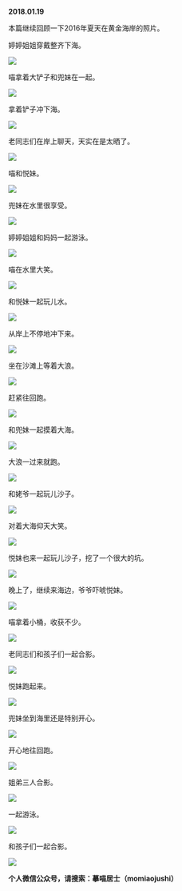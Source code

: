 
          
            
**2018.01.19**

本篇继续回顾一下2016年夏天在黄金海岸的照片。

婷婷姐姐穿戴整齐下海。




![](img/51001-e6dde02051d80761.jpg)




喵拿着大铲子和兜妹在一起。




![](img/51001-c2e41f33951e9ab3.jpg)




拿着铲子冲下海。




![](img/51001-db852cce33d49b8a.jpg)




老同志们在岸上聊天，天实在是太晒了。




![](img/51001-13f13ef63a8f50a9.jpg)




喵和悦妹。




![](img/51001-5a74009a0e63c530.jpg)




兜妹在水里很享受。




![](img/51001-1913af707879c2d0.jpg)




婷婷姐姐和妈妈一起游泳。




![](img/51001-69f940f06c2ddf29.jpg)




喵在水里大笑。




![](img/51001-7060218a36e3ad29.jpg)




和悦妹一起玩儿水。




![](img/51001-1796406d796b0551.jpg)




从岸上不停地冲下来。




![](img/51001-b0795ee200f2c81a.jpg)




坐在沙滩上等着大浪。




![](img/51001-dcfb9ea181f6005b.jpg)




赶紧往回跑。




![](img/51001-fb6a4da3220eb3b4.jpg)




和兜妹一起摸着大海。




![](img/51001-0aac4f7f2ec120d4.jpg)




大浪一过来就跑。




![](img/51001-299fb8aca494e75a.jpg)




和姥爷一起玩儿沙子。




![](img/51001-f147bbaa560f236b.jpg)




对着大海仰天大笑。




![](img/51001-83a06ce9e5d337df.jpg)




悦妹也来一起玩儿沙子，挖了一个很大的坑。




![](img/51001-0e4002a00acb7a34.jpg)




晚上了，继续来海边，爷爷吓唬悦妹。




![](img/51001-1861ae729e4f5a10.jpg)




喵拿着小桶，收获不少。




![](img/51001-6304ec1c70f846d5.jpg)




老同志们和孩子们一起合影。




![](img/51001-41b75c9e73ad40c1.jpg)




悦妹跑起来。




![](img/51001-395f2189dc54ff10.jpg)




兜妹坐到海里还是特别开心。




![](img/51001-6c4cd8624f1d7074.jpg)




开心地往回跑。




![](img/51001-604b9dd2fc76faa4.jpg)




姐弟三人合影。




![](img/51001-be5871d09dd5f539.jpg)




一起游泳。




![](img/51001-d3c4f3742e7f15ca.jpg)




和孩子们一起合影。




![](img/51001-b9d8669aaa3e6a99.jpg)





**个人微信公众号，请搜索：摹喵居士（momiaojushi）**

          
        